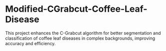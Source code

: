 # Modified-CGrabcut-Coffee-Leaf-Disease
This project enhances the C-Grabcut algorithm for better segmentation and classification of coffee leaf diseases in complex backgrounds, improving accuracy and efficiency.

